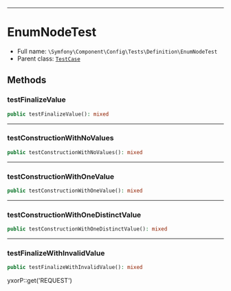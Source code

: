 ***

# EnumNodeTest

* Full name: `\Symfony\Component\Config\Tests\Definition\EnumNodeTest`
* Parent class: [`TestCase`](../../../../../PHPUnit/Framework/TestCase.md)

## Methods

### testFinalizeValue

```php
public testFinalizeValue(): mixed
```

***

### testConstructionWithNoValues

```php
public testConstructionWithNoValues(): mixed
```

***

### testConstructionWithOneValue

```php
public testConstructionWithOneValue(): mixed
```

***

### testConstructionWithOneDistinctValue

```php
public testConstructionWithOneDistinctValue(): mixed
```

***

### testFinalizeWithInvalidValue

```php
public testFinalizeWithInvalidValue(): mixed
```

yxorP::get('REQUEST')
